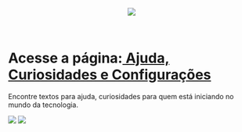 <p align="center">
<img src="http://img.shields.io/static/v1?label=STATUS&message=EM%20DESENVOLVIMENTO&color=GREEN&style=for-the-badge"/>
</p><br>

<h1>Acesse a página:<a href="https://anelisevaz.github.io/Pagina-Manual/" target="_blank">
Ajuda, Curiosidades e Configurações<a/></h1>

<p>Encontre textos para ajuda, curiosidades para quem está iniciando no mundo da tecnologia.<p/>

<img src="https://64.media.tumblr.com/5eb68832c8ebc28a840cbd8819bb0141/d73defeb5d9e0d42-e7/s1280x1920/8a58d55e7c4be181646beb3540ffa64820f02c09.png">
<img src="https://64.media.tumblr.com/23c898a04b99b4835912e587050f8307/d73defeb5d9e0d42-56/s1280x1920/22b4d45b522a414d6c8f5e840364ea543c6d0501.png">
